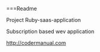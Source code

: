 ===Readme

Project Ruby-saas-application

Subscription based wev application

http://codermanual.com

